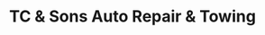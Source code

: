 ---
title: "TC & Sons Auto Repair & Towing"
url: /whiting/tc-und-sons-auto-repair-und-towing/
shop: Autowerkstatt
---